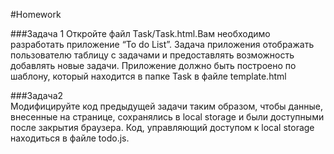 #Homework 

###Задача 1
Откройте файл Task/Task.html.Вам необходимо разработать приложение “To do List”. Задача приложения отображать пользователю таблицу с задачами и предоставлять возможность добавлять новые задачи. Приложение должно быть построено по шаблону, который находится в папке Task в файле template.html 
 
###Задача2  
Модифицируйте код предыдущей задачи таким образом, чтобы данные, внесенные на странице, сохранялись в local storage и были доступными после закрытия браузера. Код, управляющий доступом к local storage находиться в файле todo.js.
